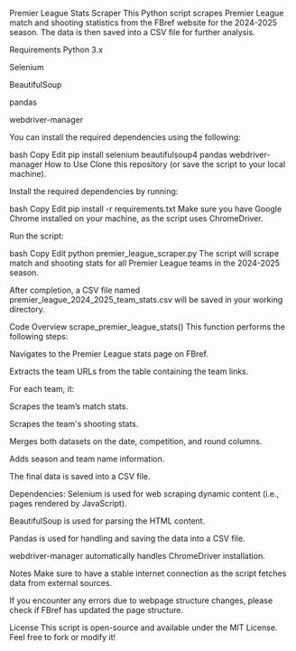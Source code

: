 Premier League Stats Scraper
This Python script scrapes Premier League match and shooting statistics from the FBref website for the 2024-2025 season. The data is then saved into a CSV file for further analysis.

Requirements
Python 3.x

Selenium

BeautifulSoup

pandas

webdriver-manager

You can install the required dependencies using the following:

bash
Copy
Edit
pip install selenium beautifulsoup4 pandas webdriver-manager
How to Use
Clone this repository (or save the script to your local machine).

Install the required dependencies by running:

bash
Copy
Edit
pip install -r requirements.txt
Make sure you have Google Chrome installed on your machine, as the script uses ChromeDriver.

Run the script:

bash
Copy
Edit
python premier_league_scraper.py
The script will scrape match and shooting stats for all Premier League teams in the 2024-2025 season.

After completion, a CSV file named premier_league_2024_2025_team_stats.csv will be saved in your working directory.

Code Overview
scrape_premier_league_stats()
This function performs the following steps:

Navigates to the Premier League stats page on FBref.

Extracts the team URLs from the table containing the team links.

For each team, it:

Scrapes the team’s match stats.

Scrapes the team's shooting stats.

Merges both datasets on the date, competition, and round columns.

Adds season and team name information.

The final data is saved into a CSV file.

Dependencies:
Selenium is used for web scraping dynamic content (i.e., pages rendered by JavaScript).

BeautifulSoup is used for parsing the HTML content.

Pandas is used for handling and saving the data into a CSV file.

webdriver-manager automatically handles ChromeDriver installation.

Notes
Make sure to have a stable internet connection as the script fetches data from external sources.

If you encounter any errors due to webpage structure changes, please check if FBref has updated the page structure.

License
This script is open-source and available under the MIT License. Feel free to fork or modify it!
